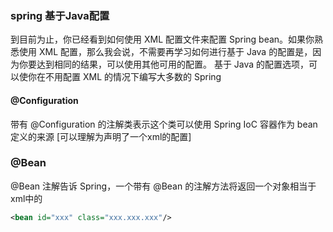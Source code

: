 ### spring 基于Java配置
到目前为止，你已经看到如何使用 XML 配置文件来配置 Spring bean。如果你熟悉使用 XML 配置，那么我会说，不需要再学习如何进行基于 Java 的配置是，因为你要达到相同的结果，可以使用其他可用的配置。
基于 Java 的配置选项，可以使你在不用配置 XML 的情况下编写大多数的 Spring


#### @Configuration

带有 @Configuration 的注解类表示这个类可以使用 Spring IoC 容器作为 bean 定义的来源 [可以理解为声明了一个xml的配置]



### @Bean

@Bean 注解告诉 Spring，一个带有 @Bean 的注解方法将返回一个对象相当于xml中的
```xml
<bean id="xxx" class="xxx.xxx.xxx"/>
```

